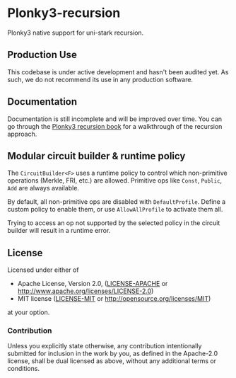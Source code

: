 # Plonky3-recursion
Plonky3 native support for uni-stark recursion.

## Production Use

This codebase is under active development and hasn't been audited yet. As such, we do not recommend its use in any
production software.

## Documentation

Documentation is still incomplete and will be improved over time.
You can go through the [Plonky3 recursion book](https://Plonky3.github.io/Plonky3-recursion/)
for a walkthrough of the recursion approach.

## Modular circuit builder & runtime policy

The `CircuitBuilder<F>` uses a runtime policy to control which non-primitive operations (Merkle, FRI, etc.) are allowed. Primitive ops like `Const`, `Public`, `Add` are always available.

By default, all non-primitive ops are disabled with `DefaultProfile`.
Define a custom policy to enable them, or use `AllowAllProfile` to activate them all.

Trying to access an op not supported by the selected policy in the circuit builder will result in a runtime error.

## License

Licensed under either of

* Apache License, Version 2.0, ([LICENSE-APACHE](LICENSE-APACHE) or http://www.apache.org/licenses/LICENSE-2.0)
* MIT license ([LICENSE-MIT](LICENSE-MIT) or http://opensource.org/licenses/MIT)

at your option.

### Contribution

Unless you explicitly state otherwise, any contribution intentionally submitted for inclusion in the work by you,
as defined in the Apache-2.0 license, shall be dual licensed as above, without any additional terms or conditions.
